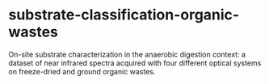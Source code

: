 # substrate-classification-organic-wastes
On-site substrate characterization in the anaerobic digestion context: a dataset of near infrared spectra acquired with four different optical systems on freeze-dried and ground organic wastes.
